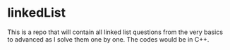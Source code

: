 # linkedList
This is a repo that will contain all linked list questions from the very basics to advanced as I solve them one by one. The codes would be in C++. 
